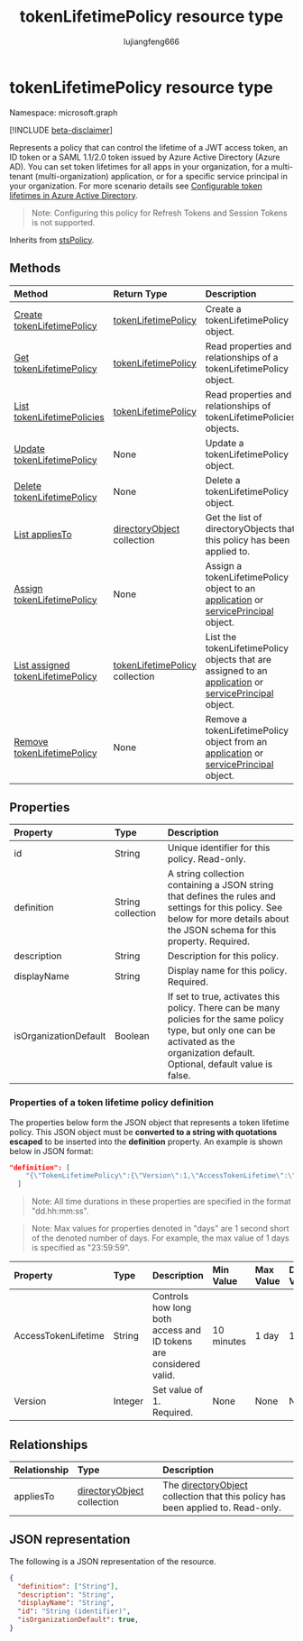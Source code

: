 ﻿---
title: "tokenLifetimePolicy resource type"
description: "Represents a policy that can control the lifetime of an access token issued by Azure Active Directory."
localization_priority: Normal
author: "lujiangfeng666"
ms.prod: "microsoft-identity-platform"
doc_type: "resourcePageType"
---

# tokenLifetimePolicy resource type

Namespace: microsoft.graph

[!INCLUDE [beta-disclaimer](../../includes/beta-disclaimer.md)]

Represents a policy that can control the lifetime of a JWT access token, an ID token or a SAML 1.1/2.0 token issued by Azure Active Directory (Azure AD). You can set token lifetimes for all apps in your organization, for a multi-tenant (multi-organization) application, or for a specific service principal in your organization.  For more scenario details see [Configurable token lifetimes in Azure Active Directory](/azure/active-directory/develop/active-directory-configurable-token-lifetimes).

>Note: Configuring this policy for Refresh Tokens and Session Tokens is not supported.

Inherits from [stsPolicy](stsPolicy.md).

## Methods

| Method                                                                                 | Return Type                                              | Description                                                                                                                                   |
| :------------------------------------------------------------------------------------- | :------------------------------------------------------- | :-------------------------------------------------------------------------------------------------------------------------------------------- |
| [Create tokenLifetimePolicy](../api/tokenlifetimepolicy-post-tokenlifetimepolicies.md) | [tokenLifetimePolicy](tokenlifetimepolicy.md)            | Create a tokenLifetimePolicy object.                                                                                                          |
| [Get tokenLifetimePolicy](../api/tokenlifetimepolicy-get.md)                           | [tokenLifetimePolicy](tokenlifetimepolicy.md)            | Read properties and relationships of a tokenLifetimePolicy object.                                                                            |
| [List tokenLifetimePolicies](../api/tokenlifetimepolicy-list.md)                       | [tokenLifetimePolicy](tokenlifetimepolicy.md)            | Read properties and relationships of tokenLifetimePolicies objects.                                                                           |
| [Update tokenLifetimePolicy](../api/tokenlifetimepolicy-update.md)                     | None                                                     | Update a tokenLifetimePolicy object.                                                                                                          |
| [Delete tokenLifetimePolicy](../api/tokenlifetimepolicy-delete.md)                     | None                                                     | Delete a tokenLifetimePolicy object.                                                                                                          |
| [List appliesTo](../api/tokenlifetimepolicy-list-appliesto.md)                         | [directoryObject](directoryobject.md) collection         | Get the list of directoryObjects that this policy has been applied to.                                                                        |
| [Assign tokenLifetimePolicy](../api/application-post-tokenlifetimepolicies.md)         | None                                                     | Assign a tokenLifetimePolicy object to an [application](application.md) or [servicePrincipal](serviceprincipal.md) object.                    |
| [List assigned tokenLifetimePolicy](../api/application-list-tokenlifetimepolicies.md)  | [tokenLifetimePolicy](tokenlifetimepolicy.md) collection | List the tokenLifetimePolicy objects that are assigned to an [application](application.md) or [servicePrincipal](serviceprincipal.md) object. |
| [Remove tokenLifetimePolicy](../api/application-delete-tokenlifetimepolicies.md)       | None                                                     | Remove a tokenLifetimePolicy object from an [application](application.md) or [servicePrincipal](serviceprincipal.md) object.                  |

## Properties

| Property              | Type              | Description                                                                                                                                                                              |
| :-------------------- | :---------------- | :--------------------------------------------------------------------------------------------------------------------------------------------------------------------------------------- |
| id                    | String            | Unique identifier for this policy. Read-only.                                                                                                                                            |
| definition            | String collection | A string collection containing a JSON string that defines the rules and settings for this policy. See below for more details about the JSON schema for this property. Required.          |
| description           | String            | Description for this policy.                                                                                                                                                             |
| displayName           | String            | Display name for this policy. Required.                                                                                                                                                  |
| isOrganizationDefault | Boolean           | If set to true, activates this policy. There can be many policies for the same policy type, but only one can be activated as the organization default. Optional, default value is false. |

### Properties of a token lifetime policy definition

The properties below form the JSON object that represents a token lifetime policy. This JSON object must be **converted to a string with quotations escaped** to be inserted into the **definition** property. An example is shown below in JSON format:

<!-- {
  "blockType": "ignored"
}-->

```json
"definition": [
    "{\"TokenLifetimePolicy\":{\"Version\":1,\"AccessTokenLifetime\":\"8:00:00\"}}"
  ]
```

>Note: All time durations in these properties are specified in the format "dd.hh:mm:ss".

>Note: Max values for properties denoted in "days" are 1 second short of the denoted number of days. For example, the max value of 1 days is specified as "23:59:59".

| Property            | Type    | Description                                                       | Min Value  | Max Value | Default Value |
| :------------------ | :------ | :---------------------------------------------------------------- | :--------- | :-------- | :------------ |
| AccessTokenLifetime | String  | Controls how long both access and ID tokens are considered valid. | 10 minutes | 1 day     | 1 hour        |
| Version             | Integer | Set value of 1. Required.                                         | None       | None      | None          |

## Relationships

| Relationship | Type                                             | Description                                                                                           |
| :----------- | :----------------------------------------------- | :---------------------------------------------------------------------------------------------------- |
| appliesTo    | [directoryObject](directoryobject.md) collection | The [directoryObject](directoryObject.md) collection that this policy has been applied to. Read-only. |

## JSON representation

The following is a JSON representation of the resource.

<!-- {
  "blockType": "resource",
  "optionalProperties": [

  ],
  "@odata.type": "microsoft.graph.tokenLifetimePolicy",
  "baseType": "",
  "keyProperty": "id"
}-->

```json
{
  "definition": ["String"],
  "description": "String",
  "displayName": "String",
  "id": "String (identifier)",
  "isOrganizationDefault": true,
}
```

<!-- uuid: 16cd6b66-4b1a-43a1-adaf-3a886856ed98
2019-02-04 14:57:30 UTC -->

<!-- {
  "type": "#page.annotation",
  "description": "tokenLifetimePolicy resource",
  "keywords": "",
  "section": "documentation",
  "tocPath": ""
}-->
